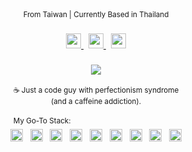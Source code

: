 
<div align="center">
     <sub> From Taiwan  |  Currently Based in Thailand</sub>
</div>



###

<!-- Contact -->
<div align="center">
  <a href="mailto:ivancreate1997@gmail.com">
    <img src="https://img.shields.io/static/v1?message=Gmail&logo=gmail&label=&color=D14836&logoColor=white&style=for-the-badge" height="24" />
  </a>
  &nbsp;
  <a href="https://www.linkedin.com/in/yiming-liao/">
    <img src="https://img.shields.io/static/v1?message=LinkedIn&logo=linkedin&label=&color=0077B5&logoColor=white&style=for-the-badge" height="24" />
  </a>
  &nbsp;
  <a href="https://www.instagram.com/1van______/">
    <img src="https://img.shields.io/static/v1?message=Instagram&logo=instagram&label=&color=E4405F&logoColor=white&style=for-the-badge" height="24" />
  </a>
</div>



###

<!-- Visitors -->
<div align="center">
  <img src="https://visitor-badge.laobi.icu/badge?page_id=yiming-liao.yiming-liao&left_color=black&right_color=black"  />
</div>

<br/>


<!-- About me -->
<div align="center">
    <sup>☕
         Just a code guy with perfectionism syndrome <br>
         (and a caffeine addiction).
    </sup>
</div>

<br>

<div align="center">
     <sup> My Go-To Stack: </sup>
     &nbsp;&nbsp;&nbsp;&nbsp;&nbsp;&nbsp;&nbsp;&nbsp;&nbsp;&nbsp;&nbsp;&nbsp;&nbsp;&nbsp;&nbsp;&nbsp;&nbsp;&nbsp;&nbsp;&nbsp;&nbsp;&nbsp;&nbsp;&nbsp;&nbsp;&nbsp;&nbsp;&nbsp;&nbsp;&nbsp;&nbsp;&nbsp;&nbsp;&nbsp;&nbsp;&nbsp;&nbsp;&nbsp;&nbsp;&nbsp;&nbsp;&nbsp;&nbsp; 
     <br>
  <img src="https://cdn.simpleicons.org/typescript/AAAAAA" height="20" alt="TypeScript" />
  &nbsp;
  <img src="https://cdn.simpleicons.org/react/AAAAAA" height="20" alt="React" />
  &nbsp;
  <img src="https://cdn.simpleicons.org/nextdotjs/AAAAAA" height="20" alt="Next.js" />
  &nbsp;
  <img src="https://cdn.simpleicons.org/express/AAAAAA" height="20" alt="Express" />
  &nbsp;
  <img src="https://cdn.simpleicons.org/prisma/AAAAAA" height="20" alt="Prisma" />
  &nbsp;
  <img src="https://cdn.simpleicons.org/postgresql/AAAAAA" height="20" alt="PostgreSQL" />
  &nbsp;
  <img src="https://cdn.simpleicons.org/docker/AAAAAA" height="20" alt="Docker" />
  &nbsp;
  <img src="https://cdn.simpleicons.org/redis/AAAAAA" height="20" alt="Redis" />
  &nbsp;
  <img src="https://cdn.simpleicons.org/expo/AAAAAA" height="20" alt="Expo" />
</div>

<br/>
